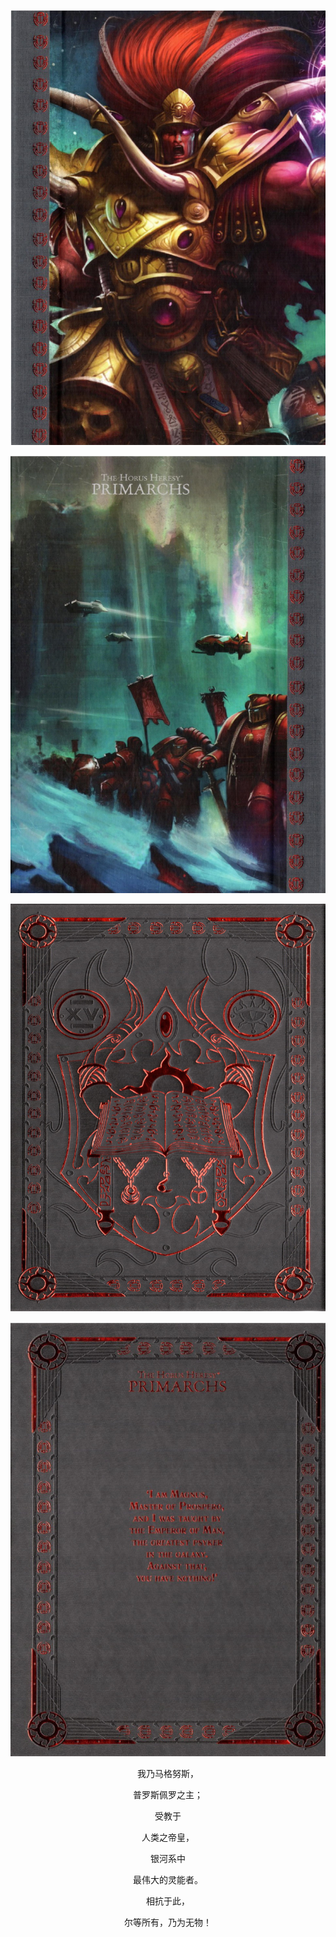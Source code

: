 <div align = center>

![](pics/cover1.jpg)

![](pics/cover2.jpg)

![](pics/cover3.jpg)

![](pics/cover4.jpg)

我乃马格努斯，

普罗斯佩罗之主；

受教于

人类之帝皇，

银河系中

最伟大的灵能者。

相抗于此，

尔等所有，乃为无物！

</div>
